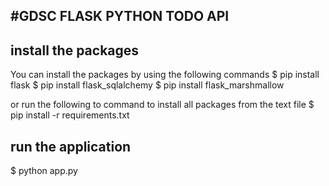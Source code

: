 #GDSC FLASK PYTHON TODO API
----------------------------------

install the packages
---------------------
You can install the packages by using the following commands
 $ pip install flask
 $ pip install flask_sqlalchemy
 $ pip install flask_marshmallow

 or run the following to command to install all packages from the text file
$ pip install -r requirements.txt


run the application
----------------------
 $ python app.py